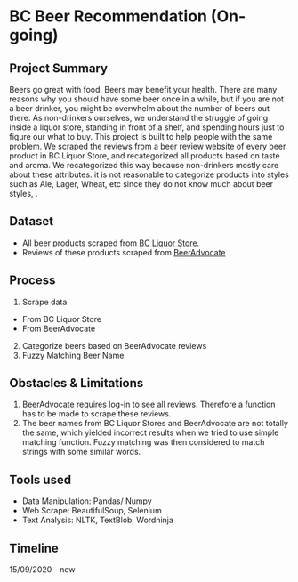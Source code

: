 # BC Beer Recommendation (On-going)

## Project Summary
Beers go great with food. Beers may benefit your health. There are many reasons why you should have some beer once in a while, but if you are not a beer drinker, you might be overwhelm about the number of beers out there. As non-drinkers ourselves, we understand the struggle of going inside a liquor store, standing in front of a shelf, and spending hours just to figure our what to buy. This project is built to help people with the same problem. We scraped the reviews from a beer review website of every beer product in BC Liquor Store, and recategorized all products based on taste and aroma. We recategorized this way because non-drinkers mostly care about these attributes. it is not reasonable to categorize products into styles such as Ale, Lager, Wheat, etc since they do not know much about beer styles, . 

## Dataset
- All beer products scraped from [BC Liquor Store](https://www.bcliquorstores.com/product-catalogue?category=beer&sort=name.raw:asc&page=1).
- Reviews of these products scraped from [BeerAdvocate](https://www.beeradvocate.com/beer)

## Process
1. Scrape data
- From BC Liquor Store
- From BeerAdvocate
2. Categorize beers based on BeerAdvocate reviews
3. Fuzzy Matching Beer Name

## Obstacles & Limitations
1. BeerAdvocate requires log-in to see all reviews. Therefore a function has to be made to scrape these reviews.
2. The beer names from BC Liquor Stores and BeerAdvocate are not totally the same, which yielded incorrect results when we tried to use simple matching function. Fuzzy matching was then considered to match strings with some similar words.  

## Tools used
- Data Manipulation: Pandas/ Numpy
- Web Scrape: BeautifulSoup, Selenium
- Text Analysis: NLTK, TextBlob, Wordninja

## Timeline
15/09/2020 - now
